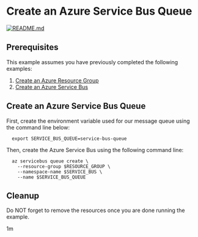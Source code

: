 
# Create an Azure Service Bus Queue

[![README.md](https://github.com/Azure-Samples/java-on-azure-examples/actions/workflows/servicebus_create-queue_README_md.yml/badge.svg)](https://github.com/Azure-Samples/java-on-azure-examples/actions/workflows/servicebus_create-queue_README_md.yml)

## Prerequisites

This example assumes you have previously completed the following examples:

1. [Create an Azure Resource Group](../group/create/README.md)
1. [Create an Azure Service Bus](../create/README.md)

## Create an Azure Service Bus Queue

<!-- workflow.cron(0 1 * * 5) -->
<!-- workflow.include(../create/README.md) -->

First, create the environment variable used for our message queue
using the command line below:

<!-- workflow.skip() -->
```shell
  export SERVICE_BUS_QUEUE=service-bus-queue
```

<!-- workflow.run() 
if [[ -z $SERVICE_BUS_QUEUE ]]; then
  export SERVICE_BUS_QUEUE=service-bus-queue-$RANDOM
fi
-->

Then, create the Azure Service Bus using the following command line:

```shell
  az servicebus queue create \
    --resource-group $RESOURCE_GROUP \
    --namespace-name $SERVICE_BUS \
    --name $SERVICE_BUS_QUEUE
```

<!-- workflow.directOnly() 

  export RESULT=$(az servicebus queue show --resource-group $RESOURCE_GROUP --namespace $SERVICE_BUS --name $SERVICE_BUS_QUEUE --query status --output tsv)
  az group delete --name $RESOURCE_GROUP --yes || true
  if [[ "$RESULT" != Active ]]; then
    exit 1
  fi

  -->

## Cleanup

Do NOT forget to remove the resources once you are done running the example.

1m
